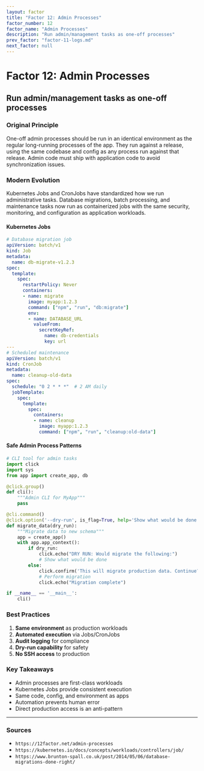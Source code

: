 ```yaml
---
layout: factor
title: "Factor 12: Admin Processes"
factor_number: 12
factor_name: "Admin Processes"
description: "Run admin/management tasks as one-off processes"
prev_factor: "factor-11-logs.md"
next_factor: null
---
```


# Factor 12: Admin Processes

## Run admin/management tasks as one-off processes

### Original Principle

One-off admin processes should be run in an identical environment as the regular long-running processes of the app. They run against a release, using the same codebase and config as any process run against that release. Admin code must ship with application code to avoid synchronization issues.

### Modern Evolution

Kubernetes Jobs and CronJobs have standardized how we run administrative tasks. Database migrations, batch processing, and maintenance tasks now run as containerized jobs with the same security, monitoring, and configuration as application workloads.

#### Kubernetes Jobs

```yaml
# Database migration job
apiVersion: batch/v1
kind: Job
metadata:
  name: db-migrate-v1.2.3
spec:
  template:
    spec:
      restartPolicy: Never
      containers:
      - name: migrate
        image: myapp:1.2.3
        command: ["npm", "run", "db:migrate"]
        env:
        - name: DATABASE_URL
          valueFrom:
            secretKeyRef:
              name: db-credentials
              key: url
---
# Scheduled maintenance
apiVersion: batch/v1
kind: CronJob
metadata:
  name: cleanup-old-data
spec:
  schedule: "0 2 * * *"  # 2 AM daily
  jobTemplate:
    spec:
      template:
        spec:
          containers:
          - name: cleanup
            image: myapp:1.2.3
            command: ["npm", "run", "cleanup:old-data"]
```

#### Safe Admin Process Patterns

```python
# CLI tool for admin tasks
import click
import sys
from app import create_app, db

@click.group()
def cli():
    """Admin CLI for MyApp"""
    pass

@cli.command()
@click.option('--dry-run', is_flag=True, help='Show what would be done')
def migrate_data(dry_run):
    """Migrate data to new schema"""
    app = create_app()
    with app.app_context():
        if dry_run:
            click.echo("DRY RUN: Would migrate the following:")
            # Show what would be done
        else:
            click.confirm('This will migrate production data. Continue?', abort=True)
            # Perform migration
            click.echo("Migration complete")

if __name__ == '__main__':
    cli()
```

### Best Practices

1. **Same environment** as production workloads
2. **Automated execution** via Jobs/CronJobs
3. **Audit logging** for compliance
4. **Dry-run capability** for safety
5. **No SSH access** to production

### Key Takeaways

- Admin processes are first-class workloads
- Kubernetes Jobs provide consistent execution
- Same code, config, and environment as apps
- Automation prevents human error
- Direct production access is an anti-pattern

---

### Sources

- `https://12factor.net/admin-processes`
- `https://kubernetes.io/docs/concepts/workloads/controllers/job/`
- `https://www.brunton-spall.co.uk/post/2014/05/06/database-migrations-done-right/`